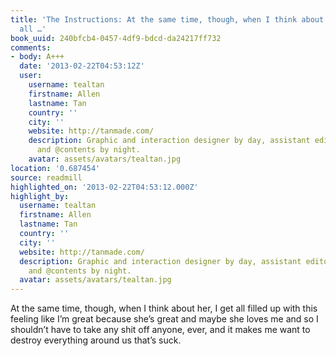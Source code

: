 ```yaml
---
title: 'The Instructions: At the same time, though, when I think about her, I get
  all …'
book_uuid: 240bfcb4-0457-4df9-bdcd-da24217ff732
comments:
- body: A+++
  date: '2013-02-22T04:53:12Z'
  user:
    username: tealtan
    firstname: Allen
    lastname: Tan
    country: ''
    city: ''
    website: http://tanmade.com/
    description: Graphic and interaction designer by day, assistant editor for @codex
      and @contents by night.
    avatar: assets/avatars/tealtan.jpg
location: '0.687454'
source: readmill
highlighted_on: '2013-02-22T04:53:12.000Z'
highlight_by:
  username: tealtan
  firstname: Allen
  lastname: Tan
  country: ''
  city: ''
  website: http://tanmade.com/
  description: Graphic and interaction designer by day, assistant editor for @codex
    and @contents by night.
  avatar: assets/avatars/tealtan.jpg
---
```


At the same time, though, when I think about her, I get all filled up with this feeling like I’m great because she’s great and maybe she loves me and so I shouldn’t have to take any shit off anyone, ever, and it makes me want to destroy everything around us that’s suck.